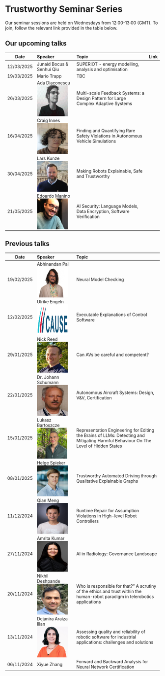 # Trustworthy Seminar Series

Our seminar sessions are held on Wednesdays from 12:00-13:00 (GMT). To join, follow the relevant link provided in the table below. 

## Our upcoming talks 

Date            | Speaker      | Topic | Link   |
| ------------- |:-------------| :-----| :----- |
| 12/03/2025      | Junaid Bocus & Senhui Qiu | SUPERIOT - energy modelling, analysis and optimisation |
| 19/03/2025      | Mario Trapp | TBC |
| 26/03/2025      | Ada Diaconescu <a href="url"><img src="https://github.com/medusa606/TrustworthySeminarSeries/blob/main/images/AdaDiaconescu-bw.jpeg" align="left" height="100" width="100" ></a> | Multi-scale Feedback Systems: a Design Pattern for Large Complex Adaptive Systems |
| 16/04/2025      | Craig Innes <br /><a href="url"><img src="https://github.com/medusa606/TrustworthySeminarSeries/blob/main/images/craig-innes.jpg" align="left" height="100" width="100" ></a>  | Finding and Quantifying Rare Safety Violations in Autonomous Vehicle Simulations |
| 30/04/2025      | Lars Kunze <br /><a href="url"><img src="https://github.com/medusa606/TrustworthySeminarSeries/blob/main/images/LarsKunze_ORI_square.jpg" align="left" height="100" width="100" ></a>  | Making Robots Explainable, Safe and Trustworthy |
| 21/05/2025      | Edoardo Manino <a href="url"><img src="https://github.com/medusa606/TrustworthySeminarSeries/blob/main/images/edoardo_manino.jpg" align="left" height="100" width="100" ></a> | AI Security: Language Models, Data Encryption, Software Verification |


## Previous talks

Date            | Speaker      | Topic |
| ------------- |:-------------| :-----| 
| 19/02/2025     | Abhinandan Pal <a href="url"><img src="https://github.com/medusa606/TrustworthySeminarSeries/blob/main/images/Abhinandan%20Pal.jpg" align="left" height="100" width="100" ></a> | Neural Model Checking |
| 12/02/2025  | Ulrike Engeln <a href="url"><img src="https://github.com/medusa606/TrustworthySeminarSeries/blob/main/images/Ulrike%20Engeln_Logo_CAUSE.png" align="left" height="100" width="100" ></a>|   Executable Explanations of Control Software |
|29/01/2025| Nick Reed  <a href="url"><img src="https://github.com/medusa606/TrustworthySeminarSeries/blob/main/images/Nick_Reed.jpg" align="left" height="100" width="100" ></a>|  Can AVs be careful and competent? |
|22/01/2025| Dr. Johann Schumann <a href="url"><img src="https://github.com/medusa606/TrustworthySeminarSeries/blob/main/images/Johann%20Schumann%2022%20Jan%202025.jpg" align="left" height="100" width="100" ></a>| Autonomous Aircraft Systems: Design, V&V, Certification |
|15/01/2025| Lukasz Bartoszcze <a href="url"><img src="https://github.com/medusa606/TrustworthySeminarSeries/blob/main/images/Lukasz.png" align="left" height="100" ></a>| Representation Engineering for Editing the Brains of LLMs: Detecting and Mitigating Harmful Behaviour On The Level of Hidden States  |
|08/01/2025| Helge Spieker <a href="url"><img src="https://github.com/medusa606/TrustworthySeminarSeries/blob/main/images/helge.jpeg" align="left" height="100" ></a>| Trustworthy Automated Driving through Qualitative Explainable Graphs |
|11/12/2024| Qian Meng <a href="url"><img src="https://github.com/medusa606/TrustworthySeminarSeries/blob/main/images/Qian%20Meng.jpg" align="left" height="100" width="100"  ></a>| Runtime Repair for Assumption Violations in High-level Robot Controllers|
|27/11/2024| Amrita Kumar <a href="url"><img src="https://github.com/medusa606/TrustworthySeminarSeries/blob/main/images/Amrita%20Kumar.jpg" align="left" height="100" width="100"  ></a>| AI in Radiology: Governance Landscape|
|20/11/2024| Nikhil Deshpande <a href="url"><img src="https://github.com/medusa606/TrustworthySeminarSeries/blob/main/images/Nikhil%20Deshpande%2020%20Nov%202024.jpeg" align="left" height="100" width="100"  ></a>| Who is responsible for that?” A scrutiny of the ethics and trust within the human-robot paradigm in telerobotics applications|
|13/11/2024| Dejanira Araiza Illan <a href="url"><img src="https://github.com/medusa606/TrustworthySeminarSeries/blob/main/images/Dr.%20Dejanira%20Araiza-Illan%20TSL%202.jpg" align="left" height="100" width="100"  ></a>| Assessing quality and reliability of robotic software for industrial applications: challenges and solutions|
|06/11/2024| Xiyue Zhang  | Forward and Backward Analysis for Neural Network Certification|

